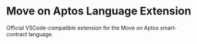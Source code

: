 # Move on Aptos Language Extension

Official VSCode-compatible extension for the Move on Aptos smart-contract language. 